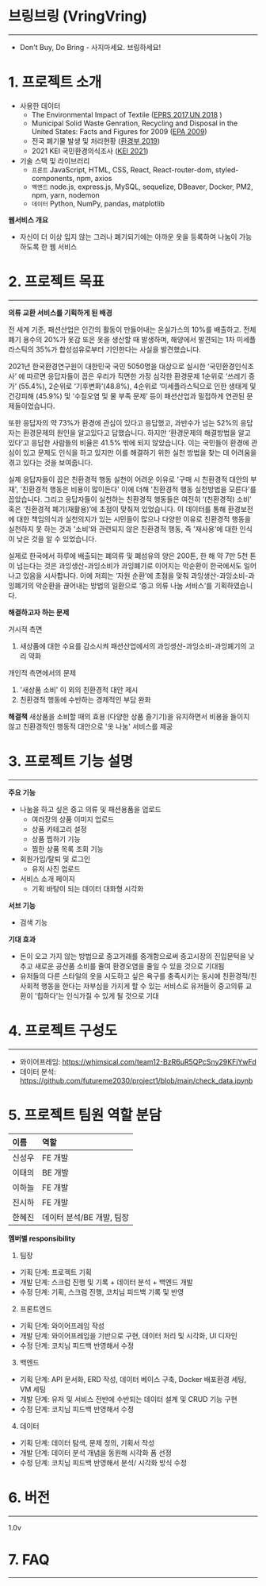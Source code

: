 # 브링브링 (VringVring) 
---
- Don't Buy, Do Bring - 사지마세요. 브링하세요!

# 1. 프로젝트 소개

- 사용한 데이터
    - The Environmental Impact of Textile ([EPRS 2017,UN 2018](https://www.europarl.europa.eu/resources/library/images/20201215PHT94023/20201215PHT94023_original.jpg) )
    - Municipal Solid Waste Genration, Recycling and Disposal in the United States: Facts and Figures for 2009 ([EPA 2009](https://archive.epa.gov/epawaste/nonhaz/municipal/web/pdf/msw2009-fs.pdf))
    - 전국 폐기물 발생 및 처리현황 ([환경부 2019](https://kosis.kr/statHtml/statHtml.do?orgId=106&tblId=DT_106N_99_3300351))
    - 2021 KEI 국민환경의식조사 ([KEI 2021](https://www.kei.re.kr/board.es?mid=a10605010000&bid=0058&act=view&list_no=57876))
- 기술 스택 및 라이브러리
    - `프론트` JavaScript, HTML, CSS, React, React-router-dom, styled-components, npm, axios
    - `백엔드` node.js, express.js, MySQL, sequelize, DBeaver, Docker, PM2, npm, yarn, nodemon
    - `데이터` Python, NumPy, pandas, matplotlib

**웹서비스 개요**

- 자신이 더 이상 입지 않는 그러나 폐기되기에는 아까운 옷을 등록하여 나눔이 가능하도록 한 웹 서비스

# 2. 프로젝트 목표
---
**의류 교환 서비스를 기획하게 된 배경**

전 세계 기준, 패션산업은 인간의 활동이 만들어내는 온실가스의 10%를 배출하고. 전체 폐기 용수의 20%가 옷감 또은 옷을 생산할 때 발생하며, 해양에서 발견되는 1차 미세플라스틱의 35%가 합성섬유로부터 기인한다는 사실을 발견했습니다. 

2021년 한국환경연구원이 대한민국 국민 5050명을 대상으로 실시한 ‘국민환경인식조사’ 에 따르면 응답자들이 꼽은 우리가 직면한 가장 심각한 환경문제 1순위로 ‘쓰레기 증가’ (55.4%), 2순위로 ‘기후변화’(48.8%), 4순위로 ‘미세플라스틱으로 인한 생태게 및 건강피해 (45.9%) 및 ‘수질오염 및 물 부족 문제’ 등이 패션산업과 밀접하게 연관된 문제들이었습니다. 

또한 응답자의 약 73%가 환경에 관심이 있다고 응답했고, 과반수가 넘는 52%의 응답자는 환경문제의 원인을 알고있다고 답했습니다. 하지만 ‘환경문제의 해결방법을 알고 있다’고 응답한 사람들의 비율은 41.5% 밖에 되지 않았습니다. 이는 국민들이 환경에 관심이 있고 문제도 인식을 하고 있지만 이를 해결하기 위한 실천 방법을 찾는 데 어려움을 겪고 있다는 것을 보여줍니다. 

실제 응답자들이 꼽은 친환경적 행동 실천이 어려운 이유로 '구매 시 친환경적 대안의 부재', '친환경적 행동은 비용이 많이든다' 이에 더해 '친환경적 행동 실천방법을 모른다'를 꼽았습니다. 그리고 응답자들이 실천하는 친환경적 행동들은 여전히 ‘(친환경적) 소비’ 혹은 ‘친환경적 폐기(재활용)’에 초점이 맞춰져 있었습니다. 
이 데이터를 통해 환경보전에 대한 책임의식과 실천의지가 있는 시민들이 많으나 다양한 이유로 친환경적 행동을 실천하지 못 하는 것과 '소비'와 관련되지 않은 친환경적 행동, 즉 '재사용'에 대한 인식이 낮은 것을 알 수 있었습니다.

실제로 한국에서 하루에 배출되는 폐의류 및 폐섬유의 양은 200톤, 한 해 약 7만 5천 톤이 넘는다는 것은 과잉생산-과잉소비가 과잉폐기로 이어지는 악순환이 한국에서도 일어나고 있음을 시사합니다. 이에 저희는 ‘자원 순환’에 초점을 맞춰 과잉생산-과잉소비-과잉폐기의 악순환을 끊어내는 방법의 일환으로 ‘중고 의류 나눔 서비스’를 기획하였습니다.

**해결하고자 하는 문제**

거시적 측면

1. 새상품에 대한 수요를 감소시켜 패션산업에서의 과잉생산-과잉소비-과잉폐기의 고리 약화

개인적 측면에서의 문제

1. '새상품 소비' 이 외의 친환경적 대안 제시
2. 친환경적 행동에 수반하는 경제적인 부담 완화

**해결책**
새상품을 소비할 때의 효용 (다양한 상품 즐기기)을 유지하면서 비용을 들이지 않고 친환경적인 행동적 대안으로 '옷 나눔' 서비스를 제공

# 3. 프로젝트 기능 설명
---
**주요 기능**

- 나눔을 하고 싶은 중고 의류 및 패션용품을 업로드
    - 여러장의 상품 이미지 업로드
    - 상품 카테고리 설정
    - 상품 찜하기 기능
    - 찜한 상품 목록 조회 기능
- 회원가입/탈퇴 및 로그인
    - 유저 사진 업로드
- 서비스 소개 페이지
    - 기획 바탕이 되는 데이터 대화형 시각화

**서브 기능**

- 검색 기능

**기대 효과**

- 돈이 오고 가지 않는 방법으로 중고거래를 중개함으로써 중고시장의 진입문턱을 낮추고 새로운 공산품 소비를 줄여 환경오염을 줄일 수 있을 것으로 기대됨
- 유저들의 다른 스타일의 옷을 시도하고 싶은 욕구를 충족시키는 동시에 친환경적/친사회적 행동을 한다는 자부심을 가지게 할 수 있는 서비스로 유저들이 중고의류 교환이 '힙하다'는 인식가질 수 있게 될 것으로 기대

# 4. 프로젝트 구성도
---
- 와이어프레임: https://whimsical.com/team12-BzR6uR5QPcSny29KFjYwFd
- 데이터 분석: https://github.com/futureme2030/project1/blob/main/check_data.ipynb 

# 5. 프로젝트 팀원 역할 분담

|이름|역할|
|:-----|:-----|
|신성우|FE 개발|
|이태의|BE 개발|
|이하늘|FE 개발|
|진시하|FE 개발|
|한혜진|데이터 분석/BE 개발, 팀장|

**멤버별 responsibility**

1. 팀장
- 기획 단계: 프로젝트 기획
- 개발 단계: 스크럼 진행 및 기록 + 데이터 분석 + 백엔드 개발
- 수정 단계: 기획, 스크럼 진행, 코치님 피드백 기록 및 반영

2. 프론트엔드
- 기획 단계: 와이어프레임 작성
- 개발 단계: 와이어프레임을 기반으로 구현, 데이터 처리 및 시각화, UI 디자인
- 수정 단계: 코치님 피드백 반영해서 수정

3. 백엔드
- 기획 단계: API 문서화, ERD 작성, 데이터 베이스 구축, Docker 배포환경 세팅, VM 세팅
- 개발 단계: 유저 및 서비스 전반에 수반되는 데이터 설계 및 CRUD 기능 구현
- 수정 단계: 코치님 피드백 반영해서 수정

4. 데이터
- 기획 단계: 데이터 탐색, 문제 정의, 기획서 작성
- 개발 단계: 데이터 분석 개념을 동원해 시각화 폼 선정
- 수정 단계: 코치님 피드백 반영해서 분석/ 시각화 방식 수정

# 6. 버전
---
1.0v

# 7. FAQ
---
